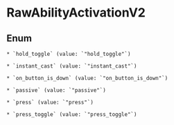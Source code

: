 
# RawAbilityActivationV2

## Enum


    * `hold_toggle` (value: `"hold_toggle"`)

    * `instant_cast` (value: `"instant_cast"`)

    * `on_button_is_down` (value: `"on_button_is_down"`)

    * `passive` (value: `"passive"`)

    * `press` (value: `"press"`)

    * `press_toggle` (value: `"press_toggle"`)



